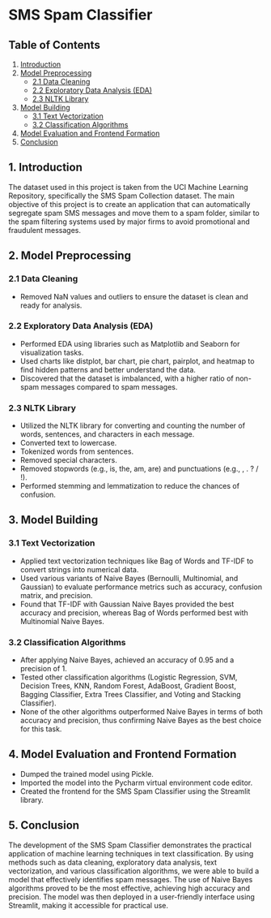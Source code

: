 # SMS Spam Classifier

## Table of Contents
1. [Introduction](#1-introduction)
2. [Model Preprocessing](#2-model-preprocessing)
   - [2.1 Data Cleaning](#21-data-cleaning)
   - [2.2 Exploratory Data Analysis (EDA)](#22-exploratory-data-analysis-eda)
   - [2.3 NLTK Library](#23-nltk-library)
3. [Model Building](#3-model-building)
   - [3.1 Text Vectorization](#31-text-vectorization)
   - [3.2 Classification Algorithms](#32-classification-algorithms)
4. [Model Evaluation and Frontend Formation](#4-model-evaluation-and-frontend-formation)
5. [Conclusion](#5-conclusion)

## 1. Introduction
The dataset used in this project is taken from the UCI Machine Learning Repository, specifically the SMS Spam Collection dataset. The main objective of this project is to create an application that can automatically segregate spam SMS messages and move them to a spam folder, similar to the spam filtering systems used by major firms to avoid promotional and fraudulent messages.

## 2. Model Preprocessing

### 2.1 Data Cleaning
- Removed NaN values and outliers to ensure the dataset is clean and ready for analysis.

### 2.2 Exploratory Data Analysis (EDA)
- Performed EDA using libraries such as Matplotlib and Seaborn for visualization tasks.
- Used charts like distplot, bar chart, pie chart, pairplot, and heatmap to find hidden patterns and better understand the data.
- Discovered that the dataset is imbalanced, with a higher ratio of non-spam messages compared to spam messages.

### 2.3 NLTK Library
- Utilized the NLTK library for converting and counting the number of words, sentences, and characters in each message.
- Converted text to lowercase.
- Tokenized words from sentences.
- Removed special characters.
- Removed stopwords (e.g., is, the, am, are) and punctuations (e.g., , . ? / !).
- Performed stemming and lemmatization to reduce the chances of confusion.

## 3. Model Building

### 3.1 Text Vectorization
- Applied text vectorization techniques like Bag of Words and TF-IDF to convert strings into numerical data.
- Used various variants of Naive Bayes (Bernoulli, Multinomial, and Gaussian) to evaluate performance metrics such as accuracy, confusion matrix, and precision.
- Found that TF-IDF with Gaussian Naive Bayes provided the best accuracy and precision, whereas Bag of Words performed best with Multinomial Naive Bayes.

### 3.2 Classification Algorithms
- After applying Naive Bayes, achieved an accuracy of 0.95 and a precision of 1.
- Tested other classification algorithms (Logistic Regression, SVM, Decision Trees, KNN, Random Forest, AdaBoost, Gradient Boost, Bagging Classifier, Extra Trees Classifier, and Voting and Stacking Classifier).
- None of the other algorithms outperformed Naive Bayes in terms of both accuracy and precision, thus confirming Naive Bayes as the best choice for this task.

## 4. Model Evaluation and Frontend Formation
- Dumped the trained model using Pickle.
- Imported the model into the Pycharm virtual environment code editor.
- Created the frontend for the SMS Spam Classifier using the Streamlit library.

## 5. Conclusion
The development of the SMS Spam Classifier demonstrates the practical application of machine learning techniques in text classification. By using methods such as data cleaning, exploratory data analysis, text vectorization, and various classification algorithms, we were able to build a model that effectively identifies spam messages. The use of Naive Bayes algorithms proved to be the most effective, achieving high accuracy and precision. The model was then deployed in a user-friendly interface using Streamlit, making it accessible for practical use.
